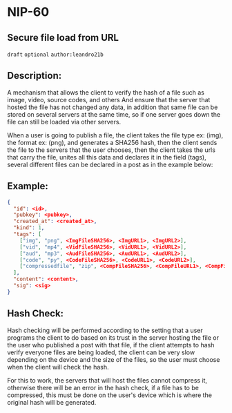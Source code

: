 NIP-60
======

Secure file load from URL
-------------------------

`draft` `optional` `author:leandro21b`

## Description:

A mechanism that allows the client to verify the hash of a file such as image, video, source codes, and others And ensure that the server that hosted the file has not changed any data, in addition that same file can be stored on several servers at the same time, so if one server goes down the file can still be loaded via other servers.

When a user is going to publish a file, the client takes the file type ex: (img), the format ex: (png), and generates a SHA256 hash, then the client sends the file to the servers that the user chooses, then the client takes the urls that carry the file, unites all this data and declares it in the field (tags), several different files can be declared in a post as in the example below:

## Example:

```json
{
  "id": <id>,
  "pubkey": <pubkey>,
  "created_at": <created_at>,
  "kind": 1,
  "tags": [
    ["img", "png", <ImgFileSHA256>, <ImgURL1>, <ImgURL2>],
    ["vid", "mp4", <VidFileSHA256>, <VidURL1>, <VidURL2>],
    ["aud", "mp3", <AudFileSHA256>, <AudURL1>, <AudURL2>],
    ["code", "py", <CodeFileSHA256>, <CodeURL1>, <CodeURL2>],
    ["compressedfile", "zip", <CompFileSHA256>, <CompFileURL1>, <CompFileURL2>]
  ],
  "content": <content>,
  "sig": <sig>
}
```

## Hash Check:

Hash checking will be performed according to the setting that a user programs the client to do based on its trust in the server hosting the file or the user who published a post with that file, if the client attempts to hash verify everyone files are being loaded, the client can be very slow depending on the device and the size of the files, so the user must choose when the client will check the hash.

For this to work, the servers that will host the files cannot compress it, otherwise there will be an error in the hash check, if a file has to be compressed, this must be done on the user's device which is where the original hash will be generated.
